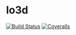 # Io3d

[![Build Status](https://travis-ci.com/mjirik/Io3d.jl.svg?branch=master)](https://travis-ci.com/mjirik/Io3d.jl)
[![Coveralls](https://coveralls.io/repos/github/mjirik/Io3d.jl/badge.svg?branch=master)](https://coveralls.io/github/mjirik/Io3d.jl?branch=master)
